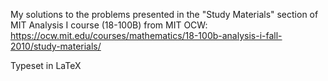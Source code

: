 My solutions to the problems presented in the "Study Materials" section of MIT Analysis I course (18-100B) from MIT OCW:
https://ocw.mit.edu/courses/mathematics/18-100b-analysis-i-fall-2010/study-materials/

Typeset in LaTeX
